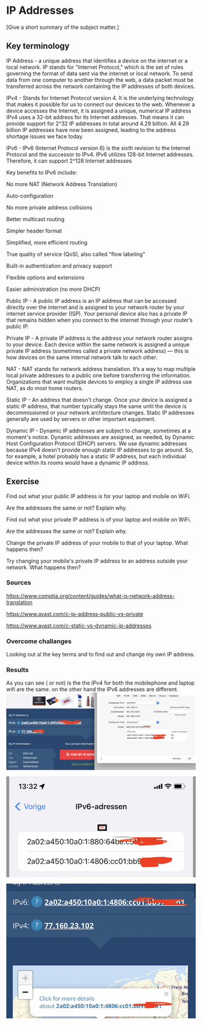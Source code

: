 # IP Addresses
[Give a short summary of the subject matter.]

## Key terminology

IP Address - a unique address that identifies a device on the internet or a local network. IP stands for "Internet Protocol," which is the set of rules governing the format of data sent via the internet or local network. To send data from one computer to another through the web, a data packet must be transferred across the network containing the IP addresses of both devices.



IPv4 - Stands for Internet Protocol version 4. It is the underlying technology that makes it possible for us to connect our devices to the web. Whenever a device accesses the Internet, it is assigned a unique, numerical IP address
IPv4 uses a 32-bit address for its Internet addresses. That means it can provide support for 2^32 IP addresses in total around 4.29 billion. All 4.29 billion IP addresses have now been assigned, leading to the address shortage issues we face today.

IPv6 - IPv6 (Internet Protocol version 6) is the sixth revision to the Internet Protocol and the successor to IPv4. 
IPv6 utilizes 128-bit Internet addresses. Therefore, it can support 2^128 Internet addresses

Key benefits to IPv6 include:


No more NAT (Network Address Translation)

Auto-configuration

No more private address collisions

Better multicast routing

Simpler header format

Simplified, more efficient routing

True quality of service (QoS), also called "flow labeling"

Built-in authentication and privacy support

Flexible options and extensions

Easier administration (no more DHCP)

Public IP - A public IP address is an IP address that can be accessed directly over the internet and is assigned to your network router by your internet service provider (ISP). Your personal device also has a private IP that remains hidden when you connect to the internet through your router’s public IP.

Private IP - A private IP address is the address your network router assigns to your device. Each device within the same network is assigned a unique private IP address (sometimes called a private network address) — this is how devices on the same internal network talk to each other.

NAT - NAT stands for network address translation. It’s a way to map multiple local private addresses to a public one before transferring the information. Organizations that want multiple devices to employ a single IP address use NAT, as do most home routers.

Static IP - An address that doesn't change. Once your device is assigned a static IP address, that number typically stays the same until the device is decommissioned or your network architecture changes. Static IP addresses generally are used by servers or other important equipment.

Dynamic IP - Dynamic IP addresses are subject to change, sometimes at a moment's notice. Dynamic addresses are assigned, as needed, by Dynamic Host Configuration Protocol (DHCP) servers.
We use dynamic addresses because IPv4 doesn't provide enough static IP addresses to go around. So, for example, a hotel probably has a static IP address, but each individual device within its rooms would have a dynamic IP address.


## Exercise

Find out what your public IP address is for your laptop and mobile on WiFi.

Are the addresses the same or not? Explain why.

Find out what your private IP address is of your laptop and mobile on WiFi.

Are the addresses the same or not? Explain why.

Change the private IP address of your mobile to that of your laptop. What happens then?

Try changing your mobile's private IP address to an address outside your network. What happens then?

### Sources

https://www.comptia.org/content/guides/what-is-network-address-translation

https://www.avast.com/c-ip-address-public-vs-private

https://www.avast.com/c-static-vs-dynamic-ip-addresses


### Overcome challanges

Looking out al the key terms and to find out and change my own IP address.

### Results
As you can see ( or not) is the the IPv4 for both the mobilephone and laptop wifi are the same. on the other hand the IPv6 addresses are different.
![screenshot](../00_includes/ntw/ip1.png)

![screenshot](../00_includes/ntw/ip2.png)

![screenshot](../00_includes/ntw/ip3.png)

